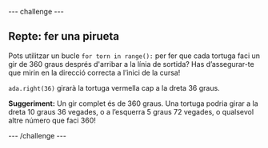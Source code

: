 --- challenge ---

## Repte: fer una pirueta

Pots utilitzar un bucle `for torn in range():` per fer que cada tortuga faci un gir de 360 graus després d'arribar a la línia de sortida? Has d’assegurar-te que mirin en la direcció correcta a l’inici de la cursa!

`ada.right(36)` girarà la tortuga vermella cap a la dreta 36 graus.

**Suggeriment:** Un gir complet és de 360 graus. Una tortuga podria girar a la dreta 10 graus 36 vegades, o a l’esquerra 5 graus 72 vegades, o qualsevol altre número que faci 360!

--- /challenge ---